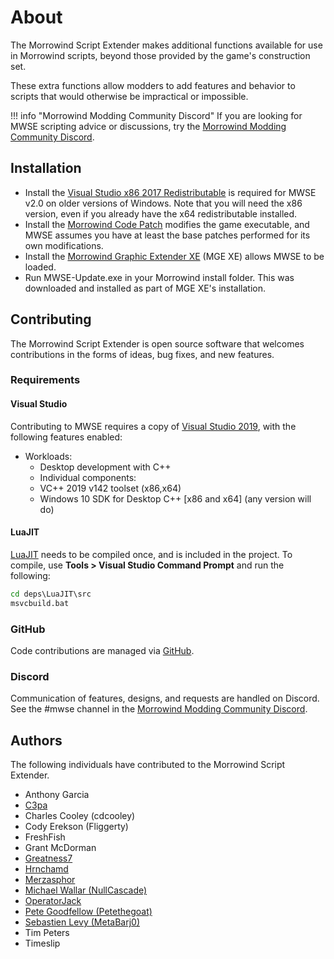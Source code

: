 # About

The Morrowind Script Extender makes additional functions available for use in Morrowind scripts, beyond those provided by the game's construction set.

These extra functions allow modders to add features and behavior to scripts that would otherwise be impractical or impossible.

!!! info "Morrowind Modding Community Discord"
	If you are looking for MWSE scripting advice or discussions, try the [Morrowind Modding Community Discord](https://discord.gg/QDEBbaP).

## Installation

- Install the [Visual Studio x86 2017 Redistributable](https://aka.ms/vs/15/release/VC_redist.x86.exe) is required for MWSE v2.0 on older versions of Windows. Note that you will need the x86 version, even if you already have the x64 redistributable installed.
- Install the [Morrowind Code Patch](https://www.nexusmods.com/morrowind/mods/19510/) modifies the game executable, and MWSE assumes you have at least the base patches performed for its own modifications.
- Install the [Morrowind Graphic Extender XE](https://www.nexusmods.com/morrowind/mods/41102) (MGE XE) allows MWSE to be loaded.
- Run MWSE-Update.exe in your Morrowind install folder. This was downloaded and installed as part of MGE XE's installation.


## Contributing

The Morrowind Script Extender is open source software that welcomes contributions in the forms of ideas, bug fixes, and new features.

### Requirements

#### Visual Studio

Contributing to MWSE requires a copy of [Visual Studio 2019](https://www.visualstudio.com/downloads/), with the following features enabled:

- Workloads:
	- Desktop development with C++
	- Individual components:
	- VC++ 2019 v142 toolset (x86,x64)
	- Windows 10 SDK for Desktop C++ [x86 and x64] (any version will do)

#### LuaJIT

[LuaJIT](https://luajit.org/) needs to be compiled once, and is included in the project. To compile, use **Tools > Visual Studio Command Prompt** and run the following:

```bat
cd deps\LuaJIT\src
msvcbuild.bat
```


### GitHub

Code contributions are managed via [GitHub](https://github.com/MWSE/MWSE).


### Discord

Communication of features, designs, and requests are handled on Discord. See the #mwse channel in the [Morrowind Modding Community Discord](https://discord.gg/QDEBbaP).


## Authors

The following individuals have contributed to the Morrowind Script Extender.

- Anthony Garcia
- [C3pa](https://github.com/C3pa)
- Charles Cooley (cdcooley)
- Cody Erekson (Fliggerty)
- FreshFish
- Grant McDorman
- [Greatness7](https://github.com/Greatness7)
- [Hrnchamd](https://github.com/Hrnchamd)
- [Merzasphor](https://github.com/Merzasphor)
- [Michael Wallar (NullCascade)](https://github.com/NullCascade)
- [OperatorJack](https://github.com/OperatorJack)
- [Pete Goodfellow (Petethegoat)](https://github.com/Petethegoat)
- [Sebastien Levy (MetaBarj0)](https://github.com/MetaBarj0)
- Tim Peters
- Timeslip
